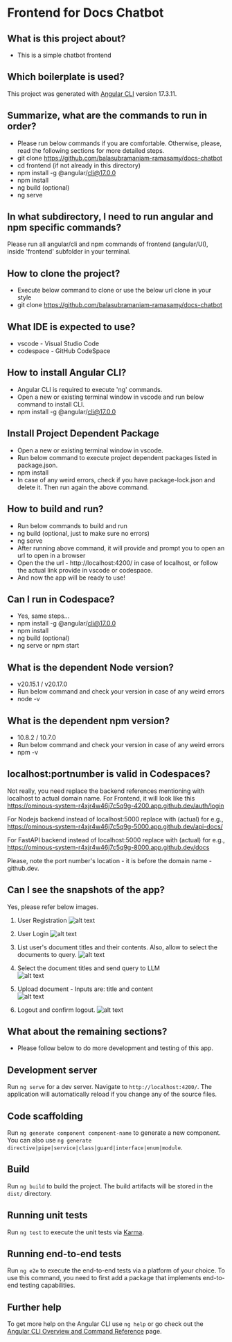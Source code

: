 # Frontend for Docs Chatbot

## What is this project about?
* This is a simple chatbot frontend

## Which boilerplate is used?
This project was generated with [Angular CLI](https://github.com/angular/angular-cli) version 17.3.11.

## Summarize, what are the commands to run in order?
* Please run below commands if you are comfortable. Otherwise, please, read the following sections for more detailed steps.
* git clone https://github.com/balasubramaniam-ramasamy/docs-chatbot
* cd frontend (if not already in this directory)
* npm install -g @angular/cli@17.0.0
* npm install
* ng build (optional)
* ng serve

## In what subdirectory, I need to run angular and npm specific commands?
Please run all angular/cli and npm commands of frontend (angular/UI), inside 'frontend' subfolder in your terminal.

## How to clone the project?
* Execute below command to clone or use the below url clone in your style
* git clone https://github.com/balasubramaniam-ramasamy/docs-chatbot

## What IDE is expected to use?
* vscode - Visual Studio Code
* codespace - GitHub CodeSpace

## How to install Angular CLI?
* Angular CLI is required to execute 'ng' commands. 
* Open a new or existing terminal window in vscode and run below command to install CLI.
* npm install -g @angular/cli@17.0.0

## Install Project Dependent Package
* Open a new or existing terminal window in vscode.
* Run below command to execute project dependent packages listed in package.json.
* npm install
* In case of any weird errors, check if you have package-lock.json and delete it. Then run again the above command.

## How to build and run?
* Run below commands to build and run
* ng build (optional, just to make sure no errors)
* ng serve
* After running above command, it will provide and prompt you to open an url to open in a browser
* Open the the url - http://localhost:4200/ in case of localhost, or follow the actual link provide in vscode or codespace.
* And now the app will be ready to use!

## Can I run in Codespace?
* Yes, same steps...
* npm install -g @angular/cli@17.0.0
* npm install
* ng build (optional)
* ng serve or npm start

## What is the dependent Node version?
* v20.15.1 / v20.17.0
* Run below command and check your version in case of any weird errors
* node -v

## What is the dependent npm version?
* 10.8.2 / 10.7.0
* Run below command and check your version in case of any weird errors
* npm -v

## localhost:portnumber is valid in Codespaces?
Not really, you need replace the backend references mentioning with localhost to actual domain name.
For Frontend, it will look like this https://ominous-system-r4xjr4w46j7c5q9g-4200.app.github.dev/auth/login

For Nodejs backend instead of localhost:5000 replace with (actual) for e.g., https://ominous-system-r4xjr4w46j7c5q9g-5000.app.github.dev/api-docs/

For FastAPI backend instead of localhost:5000 replace with (actual) for e.g., https://ominous-system-r4xjr4w46j7c5q9g-8000.app.github.dev/docs

Please, note the port number's location - it is before the domain name - github.dev. 

## Can I see the snapshots of the app?
Yes, please refer below images.
1. User Registration
![alt text](snapshots/a-regiser.png)

2. User Login
![alt text](snapshots/b-login.png)

3. List user's document titles and their contents. Also, allow to select the documents to query.
![alt text](snapshots/c-get-select-documents.png)

4. Select the document titles and send query to LLM  
![alt text](snapshots/d-query-select-documents.png)

5. Upload document - Inputs are: title and content  
![alt text](snapshots/e-upload-document.png)

6. Logout and confirm logout. 
![alt text](snapshots/f-confirm-logout.png)

## What about the remaining sections?
* Please follow below to do more development and testing of this app.

## Development server

Run `ng serve` for a dev server. Navigate to `http://localhost:4200/`. The application will automatically reload if you change any of the source files.

## Code scaffolding

Run `ng generate component component-name` to generate a new component. You can also use `ng generate directive|pipe|service|class|guard|interface|enum|module`.

## Build

Run `ng build` to build the project. The build artifacts will be stored in the `dist/` directory.

## Running unit tests

Run `ng test` to execute the unit tests via [Karma](https://karma-runner.github.io).

## Running end-to-end tests

Run `ng e2e` to execute the end-to-end tests via a platform of your choice. To use this command, you need to first add a package that implements end-to-end testing capabilities.

## Further help

To get more help on the Angular CLI use `ng help` or go check out the [Angular CLI Overview and Command Reference](https://angular.io/cli) page.
